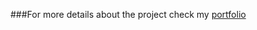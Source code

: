 ###For more details about the project check my [portfolio](https://abderrahmanyouabd.000webhostapp.com/Portfolio/projectview6.html)

